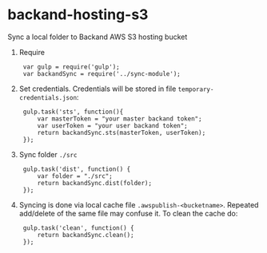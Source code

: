 # backand-hosting-s3

Sync a local folder to Backand AWS S3 hosting bucket

1. Require

        var gulp = require('gulp');
        var backandSync = require('../sync-module');

2. Set credentials. Credentials will be stored in file `temporary-credentials.json`:

        gulp.task('sts', function(){
            var masterToken = "your master backand token";
            var userToken = "your user backand token"; 
            return backandSync.sts(masterToken, userToken);
        });

3. Sync folder `./src`


        gulp.task('dist', function() {   
            var folder = "./src";
            return backandSync.dist(folder);
        });

4. Syncing is done via local cache file `.awspublish-<bucketname>`. Repeated add/delete of the same file may confuse it. To clean the cache do:

        gulp.task('clean', function() {
            return backandSync.clean();
        });